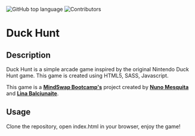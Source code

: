 ![GitHub top language](https://img.shields.io/github/languages/top/LittleBlueDot/duck-hunt-game?color=green) ![Contributors](https://img.shields.io/github/contributors/LittleBlueDot/duck-hunt-game?color=blue)


# Duck Hunt

## Description

Duck Hunt is a simple arcade game inspired by the original Nintendo Duck Hunt game. This game is created using HTML5, SASS, Javascript.

This game is a **[MindSwap Bootcamp's](https://mindswap.academy/)** project created by **[Nuno Mesquita](https://github.com/nunogmesquita)** and **[Lina Balciunaite](https://github.com/LittleBlueDot)**.

## Usage

Clone the repository, open index.html in your browser, enjoy the game!
